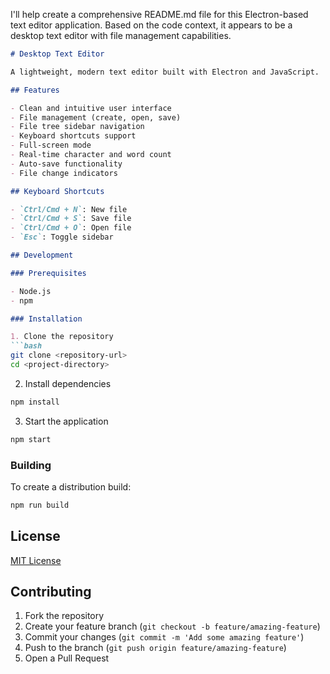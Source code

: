 I'll help create a comprehensive README.md file for this Electron-based text editor application. Based on the code context, it appears to be a desktop text editor with file management capabilities.

```markdown
# Desktop Text Editor

A lightweight, modern text editor built with Electron and JavaScript.

## Features

- Clean and intuitive user interface
- File management (create, open, save)
- File tree sidebar navigation
- Keyboard shortcuts support
- Full-screen mode
- Real-time character and word count
- Auto-save functionality
- File change indicators

## Keyboard Shortcuts

- `Ctrl/Cmd + N`: New file
- `Ctrl/Cmd + S`: Save file
- `Ctrl/Cmd + O`: Open file
- `Esc`: Toggle sidebar

## Development

### Prerequisites

- Node.js
- npm

### Installation

1. Clone the repository
```bash
git clone <repository-url>
cd <project-directory>
```

2. Install dependencies
```bash
npm install
```

3. Start the application
```bash
npm start
```

### Building

To create a distribution build:

```bash
npm run build
```

## License

[MIT License](LICENSE)

## Contributing

1. Fork the repository
2. Create your feature branch (`git checkout -b feature/amazing-feature`)
3. Commit your changes (`git commit -m 'Add some amazing feature'`)
4. Push to the branch (`git push origin feature/amazing-feature`)
5. Open a Pull Request
```